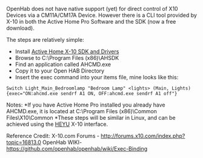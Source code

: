 OpenHab does not have native support (yet) for direct control of X10 Devices via a CM11A/CM17A Device. However there is a CLI tool provided by X-10 in both the Active Home Pro Software and the SDK (now a free download). 

The steps are relatively simple:
* Install [Active Home X-10 SDK and Drivers](http://kbase.x10.com/wiki/Activehome_Pro_SDK) 
* Browse to C:\Program Files (x86)\AHSDK
* Find an application called AHCMD.exe
* Copy it to your Open HAB Directory
* Insert the exec command into your items file, mine looks like this:
	
`Switch Light_Main_Bedroomlamp "Bedroom Lamp" <lights> (Main, Lights){exec="ON:ahcmd.exe sendrf A1 ON, OFF:ahcmd.exe sendrf A1 off"}`	


Notes:
*If you have Active Home Pro installed you already have AHCMD.exe, it is located at C:\Program Files (x86)\Common Files\X10\Common
*These steps will be similar in Linux, and can be achieved using the [HEYU](http://heyu.tanj.com/) X-10 interface.
	
Reference Credit:
X-10.com Forums - http://forums.x10.com/index.php?topic=16813.0 
OpenHab WIKI- https://github.com/openhab/openhab/wiki/Exec-Binding 